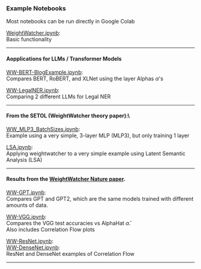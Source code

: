 ### Example Notebooks

Most notebooks can be run directly in Google Colab

[WeightWatcher.ipynb](WeightWatcher.ipynb):\
Basic functionality

<hr>

#### Aopplications for LLMs / Transformer Models

[WW-BERT-BlogExample.ipynb](WW-BERT-BlogExample.ipynb):\
Compares BERT, RoBERT, and XLNet using the layer Alphas $\alpha$'s

[WW-LegalNER.ipynb](WW-LegalNER.ipynb):\
Comparing 2 different LLMs for Legal NER

<hr>

#### From the SETOL (WeightWatcher theory paper):\
[WW_MLP3_BatchSizes.ipynb](WW_MLP3_BatchSizes.ipynb):\
Example using a very simple, 3-layer MLP (MLP3), but only training 1 layer

[LSA.ipynb](LSA.ipynb):\
Applying weightwatcher to a very simple example using Latent Semantic Analysis (LSA)


<hr>

#### Results from the [WeightWatcher Nature paper](https://www.nature.com/articles/s41467-021-24025-8).
 
[WW-GPT.ipynb](WW-GPT.ipynb):\
Compares GPT and GPT2, which are the same models trained with different amounts of data.

[WW-VGG.ipynb](WW-VGG.ipynb):\
Compares the VGG test accuracies vs AlphaHat $\hat{\alpha}$. \
Also includes Correlation Flow plots

[WW-ResNet.ipynb](WW-ResNet.ipynb):\
[WW-DenseNet.ipynb](WW-DenseNet.ipynb):\
ResNet and DenseNet examples of Correlation Flow 

<hr>




